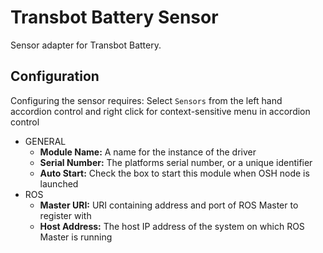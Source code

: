 # Transbot Battery Sensor

Sensor adapter for Transbot Battery.

## Configuration

Configuring the sensor requires:
Select ```Sensors``` from the left hand accordion control and right click for context-sensitive menu in accordion control
- GENERAL
  - **Module Name:** A name for the instance of the driver
  - **Serial Number:** The platforms serial number, or a unique identifier
  - **Auto Start:** Check the box to start this module when OSH node is launched
- ROS
  - **Master URI:** URI containing address and port of ROS Master to register with
  - **Host Address:** The host IP address of the system on which ROS Master is running
